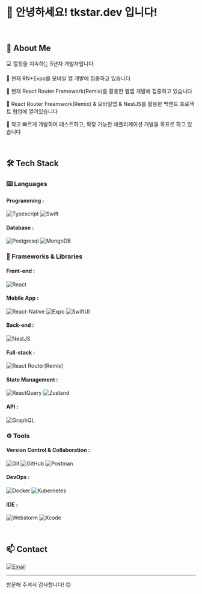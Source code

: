 # 👋 안녕하세요! tkstar.dev 입니다!

<br>

## 🚀 About Me
💻 열정을 지속하는 5년차 개발자입니다

🌱 현재 RN+Expo를 모바일 앱 개발에 집중하고 있습니다

🌱 현재 React Router Framework(Remix)를 활용한 웹앱 개발에 집중하고 있습니다

👥 React Router Freamwork(Remix) & 모바일앱 & NestJS를 활용한 백엔드 프로젝트 협업에 열려있습니다

🎯 작고 빠르게 개발하여 테스트하고, 확장 가능한 애플리케이션 개발을 목표로 하고 있습니다

<br>

## 🛠 Tech Stack

### ⌨️ Languages
#### Programming : 
![Typescript](https://img.shields.io/badge/-TypeScript-3178C6?style=for-the-badge&logo=TypeScript&logoColor=white)
![Swift](https://img.shields.io/badge/-Swift-F05138?style=for-the-badge&logo=swift&logoColor=white)
#### Database : 
![Postgresql](https://img.shields.io/badge/-PostgreSQL-4169E1?style=for-the-badge&logo=PostgreSQL&logoColor=white)
![MongoDB](https://img.shields.io/badge/-MongoDB-47A248?style=for-the-badge&logo=MongoDB&logoColor=white)

### 🧩 Frameworks & Libraries
#### Front-end : 
![React](https://img.shields.io/badge/-React-61DAFB?style=for-the-badge&logo=React&logoColor=black)
#### Mobile App : 
![React-Native](https://img.shields.io/badge/-React--Native-61DAFB?style=for-the-badge&logo=React&logoColor=black)
![Expo](https://img.shields.io/badge/-Expo-000020?style=for-the-badge&logo=Expo&logoColor=white)
![SwiftUI](https://img.shields.io/badge/-Swift_UI-F05138?style=for-the-badge&logo=swift&logoColor=white)
#### Back-end : 
![NestJS](https://img.shields.io/badge/-NestJS-E0234E?style=for-the-badge&logo=NestJS&logoColor=white)
#### Full-stack :
![React Router(Remix)](https://img.shields.io/badge/-remix-000000?style=for-the-badge&logo=remix&logoColor=white&color=black)
#### State Management : 
![ReactQuery](https://img.shields.io/badge/-React_Query-FF4154?style=for-the-badge&logo=reactquery&logoColor=white)
![Zustand](https://img.shields.io/badge/-Zustand-brown?style=for-the-badge)
#### API : 
![GraphQL](https://img.shields.io/badge/-GraphQL-E10098?style=for-the-badge&logo=graphql&logoColor=white)

### ⚙️ Tools
#### Version Control & Collaboration :
![Git](https://img.shields.io/badge/-Git-F05032?style=for-the-badge&logo=Git&logoColor=white)
![GitHub](https://img.shields.io/badge/-GitHub-181818?style=for-the-badge&logo=GitHub&logoColor=white)
![Postman](https://img.shields.io/badge/-Postman-FF6C37?style=for-the-badge&logo=Postman&logoColor=white)

#### DevOps :
![Docker](https://img.shields.io/badge/-Docker-2496ED?style=for-the-badge&logo=Docker&logoColor=white)
![Kubernetes](https://img.shields.io/badge/-Kubernetes-326CE5?style=for-the-badge&logo=Kubernetes&logoColor=white)

#### IDE :
![Webstorm](https://img.shields.io/badge/-Webstorm-000?style=for-the-badge&logo=Webstorm&logoColor=white)
![Xcode](https://img.shields.io/badge/-Xcode-147EFB?style=for-the-badge&logo=Xcode&logoColor=white)

<br>

## 📫 Contact

[![Email](https://img.shields.io/badge/86tkstar@gmail.com-EA4335?style=for-the-badge&logo=gmail&logoColor=white)](mailto:86tkstar@gmail.com)

[//]: # (<br>)

[//]: # ()
[//]: # (## 📈 GitHub 통계)

[//]: # (![Your GitHub Stats]&#40;https://github-readme-stats.vercel.app/api?username=onepunch-tk&show_icons=true&theme=radical&#41;)

[//]: # (## 🏆 주요 프로젝트)

[//]: # (### Project 1)

[//]: # (- 프로젝트 설명)

[//]: # (- 사용된 기술: React, Node.js, MongoDB)

[//]: # (- [레포지토리 링크])

[//]: # ()
[//]: # (### Project 2)

[//]: # (- 프로젝트 설명)

[//]: # (- 사용된 기술: Spring Boot, MySQL)

[//]: # (- [레포지토리 링크])

[//]: # ()
[//]: # (## 📫 연락처)

[//]: # (- 이메일: your.email@example.com)

[//]: # (- 블로그: [블로그 링크])

[//]: # (- LinkedIn: [LinkedIn 프로필 링크])

[//]: # ()
[//]: # (## 🎯 2024년 목표)

[//]: # (- [ ] 새로운 프로그래밍 언어 1개 습득)

[//]: # (- [ ] 오픈소스 프로젝트 기여)

[//]: # (- [ ] 기술 블로그 시작하기)

---
방문해 주셔서 감사합니다! 😊

